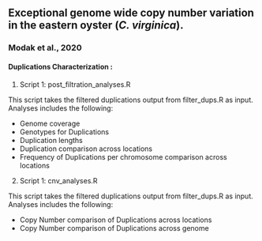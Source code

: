 ## Exceptional genome wide copy number variation in the eastern oyster (*C. virginica*). 
### Modak et al., 2020

#### Duplications Characterization :

1. Script 1: post_filtration_analyses.R

This script takes the filtered duplications output from filter_dups.R as input.
Analyses includes the following:

- Genome coverage 
- Genotypes for Duplications
- Duplication lengths
- Duplication comparison across locations
- Frequency of Duplications per chromosome comparison across locations

2. Script 1: cnv_analyses.R

This script takes the filtered duplications output from filter_dups.R as input.
Analyses includes the following:

- Copy Number comparison of Duplications across locations
- Copy Number comparison of Duplications across genome
